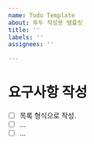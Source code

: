 ```yaml
---
name: Todo Template
about: 투두 작성용 템플릿
title: ''
labels: ''
assignees: ''

---
```


# 요구사항 작성

- [ ] 목록 형식으로 작성.
- [ ] ...
- [ ] ...

